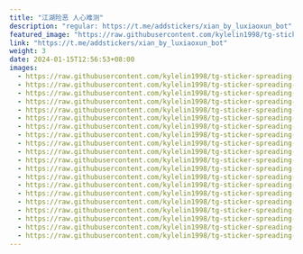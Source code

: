 ```yaml
---
title: "江湖险恶 人心难测"
description: "regular: https://t.me/addstickers/xian_by_luxiaoxun_bot"
featured_image: "https://raw.githubusercontent.com/kylelin1998/tg-sticker-spreading-worldwide-images/main/img/f6666753-3720-4ece-810e-da9142246912.jpg"
link: "https://t.me/addstickers/xian_by_luxiaoxun_bot"
weight: 3
date: 2024-01-15T12:56:53+08:00
images:
  - https://raw.githubusercontent.com/kylelin1998/tg-sticker-spreading-worldwide-images/main/img/f6666753-3720-4ece-810e-da9142246912.jpg
  - https://raw.githubusercontent.com/kylelin1998/tg-sticker-spreading-worldwide-images/main/img/322b29d4-4c8d-40f5-b409-b693203cf08c.jpg
  - https://raw.githubusercontent.com/kylelin1998/tg-sticker-spreading-worldwide-images/main/img/03b6767e-a546-4701-b699-6d5caf7cf7da.jpg
  - https://raw.githubusercontent.com/kylelin1998/tg-sticker-spreading-worldwide-images/main/img/672aae93-dbbf-44ac-9637-a20ee6939a4f.jpg
  - https://raw.githubusercontent.com/kylelin1998/tg-sticker-spreading-worldwide-images/main/img/998cec96-f1ca-4098-8eba-a6eeea403ef6.jpg
  - https://raw.githubusercontent.com/kylelin1998/tg-sticker-spreading-worldwide-images/main/img/4be74b8c-51aa-4813-9b56-eeb8639d42dd.jpg
  - https://raw.githubusercontent.com/kylelin1998/tg-sticker-spreading-worldwide-images/main/img/ae59168e-243c-4014-9506-cd1ca8132e6f.jpg
  - https://raw.githubusercontent.com/kylelin1998/tg-sticker-spreading-worldwide-images/main/img/35b28ca1-1062-4bf2-ab7b-577849f79105.jpg
  - https://raw.githubusercontent.com/kylelin1998/tg-sticker-spreading-worldwide-images/main/img/77dbcc98-7f96-499e-bfff-74818cb00616.jpg
  - https://raw.githubusercontent.com/kylelin1998/tg-sticker-spreading-worldwide-images/main/img/23441d7a-6726-4065-aafa-fc30f0d7d2ef.jpg
  - https://raw.githubusercontent.com/kylelin1998/tg-sticker-spreading-worldwide-images/main/img/407310e4-52ae-40a3-a71b-d0a668aee189.jpg
  - https://raw.githubusercontent.com/kylelin1998/tg-sticker-spreading-worldwide-images/main/img/bc0b2d8d-4a22-4d87-acf4-2734d63f79f3.jpg
  - https://raw.githubusercontent.com/kylelin1998/tg-sticker-spreading-worldwide-images/main/img/e594422c-b36a-4982-8b55-f4987b85269e.jpg
  - https://raw.githubusercontent.com/kylelin1998/tg-sticker-spreading-worldwide-images/main/img/0a805c56-4d4b-4788-b532-2c855fa1be1e.jpg
  - https://raw.githubusercontent.com/kylelin1998/tg-sticker-spreading-worldwide-images/main/img/0da4ef04-e6c3-4b83-823f-1f7eee7488d8.jpg
  - https://raw.githubusercontent.com/kylelin1998/tg-sticker-spreading-worldwide-images/main/img/371aa308-28a5-4ead-ae23-df4007cf2370.jpg
  - https://raw.githubusercontent.com/kylelin1998/tg-sticker-spreading-worldwide-images/main/img/60dcf51e-c90f-4bc4-be63-6dd3118bf147.jpg
  - https://raw.githubusercontent.com/kylelin1998/tg-sticker-spreading-worldwide-images/main/img/9365a29b-4033-41f1-8aed-179c9983be14.jpg
  - https://raw.githubusercontent.com/kylelin1998/tg-sticker-spreading-worldwide-images/main/img/44123dfe-670a-4332-8009-d30025bf9470.jpg
  - https://raw.githubusercontent.com/kylelin1998/tg-sticker-spreading-worldwide-images/main/img/eda00abe-2b71-4a5f-9e9b-0260e8ba8c07.jpg
---
```

